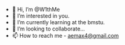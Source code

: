 - 👋 Hi, I’m @W1thMe
- 👀 I’m interested in you.
- 🌱 I’m currently learning at the bmstu.
- 💞️ I’m looking to collaborate...
- 📫 How to reach me - aemax4@gmail.com

<!---
W1thMe/W1thMe is a ✨ special ✨ repository because its `README.md` (this file) appears on your GitHub profile.
You can click the Preview link to take a look at your changes.
--->
